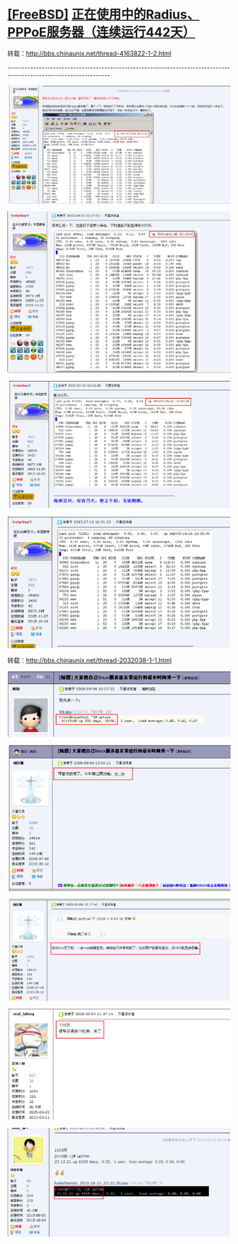 ﻿# [**\[FreeBSD\]**](http://bbs.chinaunix.net/forum.php?mod=forumdisplay&fid=5&filter=typeid&typeid=1) **[**正在使用中的Radius、PPPoE服务器（连续运行442天）**](http://bbs.chinaunix.net/thread-4163822-1-1.html)** 

转载：<http://bbs.chinaunix.net/thread-4163822-1-2.html>

\------------------------------------------------------------------------------------------------------------------

![](Aspose.Words.8af651f2-9794-4cfc-bc29-550c84bddf37.001.png "服务器运行时间1")

![](Aspose.Words.8af651f2-9794-4cfc-bc29-550c84bddf37.002.png "服务器运行时间2")

![](Aspose.Words.8af651f2-9794-4cfc-bc29-550c84bddf37.003.png "服务器运行时间3")

![](Aspose.Words.8af651f2-9794-4cfc-bc29-550c84bddf37.004.png "服务器运行时间4")

转载：<http://bbs.chinaunix.net/thread-2032038-1-1.html>


![](Aspose.Words.8af651f2-9794-4cfc-bc29-550c84bddf37.005.png)

![](Aspose.Words.8af651f2-9794-4cfc-bc29-550c84bddf37.006.png)

![](Aspose.Words.8af651f2-9794-4cfc-bc29-550c84bddf37.007.png)

![](Aspose.Words.8af651f2-9794-4cfc-bc29-550c84bddf37.008.png)

![](Aspose.Words.8af651f2-9794-4cfc-bc29-550c84bddf37.009.png)


